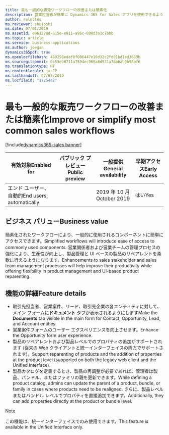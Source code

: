```yaml
---
title: 最も一般的な販売ワークフローの改善または簡素化
description: 営業担当者が簡単に Dynamics 365 for Sales アプリを使用できるよう、最も一般的な営業ワークフローを改善または簡素化します。
author: relnotes
ms.reviewer: shujoshi
ms.date: 07/01/2019
ms.assetid: e061278d-615e-e911-a96c-000d3a1c7bbb
ms.topic: article
ms.service: business-applications
ms.author: joegan
dynamics365pdf: true
ms.openlocfilehash: 489298edaf0f006447e10d32c2fd01bd1ed3689b
ms.sourcegitcommit: 0c53eb8711a7594ec968a8d531a78b6ab5b98bf6
ms.translationtype: HT
ms.contentlocale: ja-JP
ms.lasthandoff: 07/03/2019
ms.locfileid: "1725482"
---
```

# <a name="improve-or-simplify-most-common-sales-workflows"></a><span data-ttu-id="a15a9-103">最も一般的な販売ワークフローの改善または簡素化</span><span class="sxs-lookup"><span data-stu-id="a15a9-103">Improve or simplify most common sales workflows</span></span>
[!include[dynamics365-sales banner](../includes/dynamics365-sales.md)]

| <span data-ttu-id="a15a9-104">有効対象</span><span class="sxs-lookup"><span data-stu-id="a15a9-104">Enabled for</span></span>    |  <span data-ttu-id="a15a9-105">パブリック プレビュー</span><span class="sxs-lookup"><span data-stu-id="a15a9-105">Public preview</span></span> | <span data-ttu-id="a15a9-106">一般提供</span><span class="sxs-lookup"><span data-stu-id="a15a9-106">General availability</span></span> | <span data-ttu-id="a15a9-107">早期アクセス</span><span class="sxs-lookup"><span data-stu-id="a15a9-107">Early Access</span></span> |
| ---------- | ---------- |---------- |---------- |
|<span data-ttu-id="a15a9-108">エンド ユーザー、自動的</span><span class="sxs-lookup"><span data-stu-id="a15a9-108">End users, automatically</span></span>|| <span data-ttu-id="a15a9-109">2019 年 10 月</span><span class="sxs-lookup"><span data-stu-id="a15a9-109">October 2019</span></span>|<span data-ttu-id="a15a9-110">はい</span><span class="sxs-lookup"><span data-stu-id="a15a9-110">Yes</span></span> |


## <a name="business-value"></a><span data-ttu-id="a15a9-111">ビジネス バリュー</span><span class="sxs-lookup"><span data-stu-id="a15a9-111">Business value</span></span>
<!-- bv start -->
<span data-ttu-id="a15a9-112">簡素化されたワークフローにより、一般的に使用されるコンポーネントに簡単にアクセスできます。</span><span class="sxs-lookup"><span data-stu-id="a15a9-112">Simplified workflows will introduce ease of access to commonly used components.</span></span> <span data-ttu-id="a15a9-113">営業関係者および営業チームの管理プロセスの強化により、生産性が向上し、製品管理と UI ベースの製品のリペアレントを柔軟に行えるようになります。</span><span class="sxs-lookup"><span data-stu-id="a15a9-113">Enhancements to sales stakeholder and sales team management processes will help improve their productivity while offering flexibility in product management and UI-based product reparenting.</span></span>
<!-- bv end -->



## <a name="feature-details"></a><span data-ttu-id="a15a9-114">機能の詳細</span><span class="sxs-lookup"><span data-stu-id="a15a9-114">Feature details</span></span>
<!--feature detail start -->

-  <span data-ttu-id="a15a9-115">取引先担当者、営業案件、リード、取引先企業の各エンティティに対して、メイン フォームに**ドキュメント** タブが表示されるようにします</span><span class="sxs-lookup"><span data-stu-id="a15a9-115">Make the **Documents** tab visible in the main form for Contact, Opportunity, Lead, and Account entities.</span></span>
-  <span data-ttu-id="a15a9-116">営業案件フォームのユーザー エクスペリエンスを向上させます。</span><span class="sxs-lookup"><span data-stu-id="a15a9-116">Enhance the Opportunity form user experience.</span></span>
-  <span data-ttu-id="a15a9-117">製品のリペアレントおよび製品レベルでのプロパティの追加がサポートされます (従来の Web クライアントと統一インターフェイスの両方でサポートされます)。</span><span class="sxs-lookup"><span data-stu-id="a15a9-117">Support reparenting of products and the addition of properties at the product level (supported on both the legacy web client and the Unified Interface).</span></span>
-  <span data-ttu-id="a15a9-118">製品カタログを定義するとき、製品の再調整が必要であれば、管理者は製品、バンドル、またはファミリの親を更新できます。</span><span class="sxs-lookup"><span data-stu-id="a15a9-118">While defining a product catalog, admins can update the parent of a product, bundle, or family in cases where products need to be realigned.</span></span> <span data-ttu-id="a15a9-119">さらに、製品レベルまたはバンドル レベルでプロパティを直接追加できます。</span><span class="sxs-lookup"><span data-stu-id="a15a9-119">Additionally, they can add properties directly at the product or bundle level.</span></span>
<!--feature detail end -->


> [!NOTE]
> <span data-ttu-id="a15a9-120">この機能は、統一インターフェイスでのみ使用できます。</span><span class="sxs-lookup"><span data-stu-id="a15a9-120">This feature is available in the Unified Interface only.</span></span>







